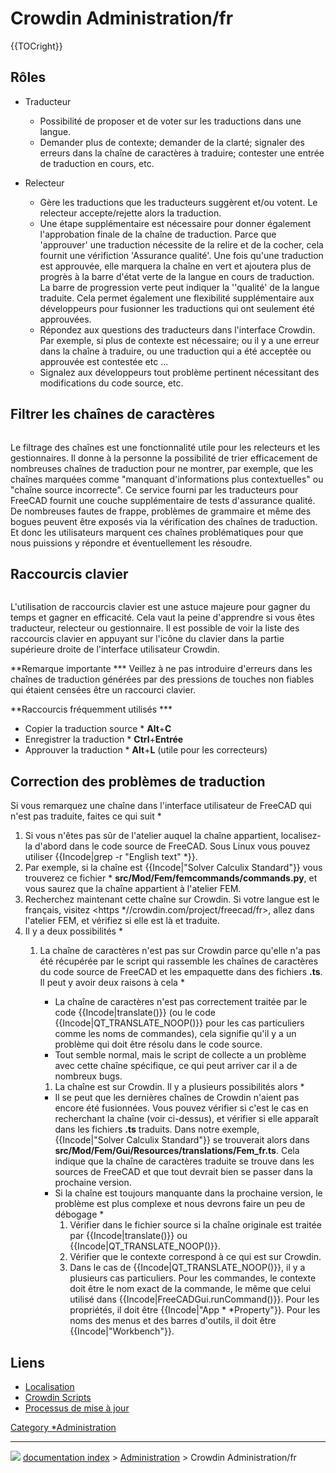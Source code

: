 # Crowdin Administration/fr
{{TOCright}}

## Rôles

-   Traducteur
    -   Possibilité de proposer et de voter sur les traductions dans une langue.
    -   Demander plus de contexte; demander de la clarté; signaler des erreurs dans la chaîne de caractères à traduire; contester une entrée de traduction en cours, etc.

-   Relecteur
    -   Gère les traductions que les traducteurs suggèrent et/ou votent. Le relecteur accepte/rejette alors la traduction.
    -   Une étape supplémentaire est nécessaire pour donner également l\'approbation finale de la chaîne de traduction. Parce que \'approuver\' une traduction nécessite de la relire et de la cocher, cela fournit une vérifiction \'Assurance qualité\'. Une fois qu\'une traduction est approuvée, elle marquera la chaîne en vert et ajoutera plus de progrès à la barre d\'état verte de la langue en cours de traduction. La barre de progression verte peut indiquer la \'\'qualité\' de la langue traduite. Cela permet également une flexibilité supplémentaire aux développeurs pour fusionner les traductions qui ont seulement été approuvées.
    -   Répondez aux questions des traducteurs dans l\'interface Crowdin. Par exemple, si plus de contexte est nécessaire; ou il y a une erreur dans la chaîne à traduire, ou une traduction qui a été acceptée ou approuvée est contestée etc \...
    -   Signalez aux développeurs tout problème pertinent nécessitant des modifications du code source, etc.

## Filtrer les chaînes de caractères 

<img alt="" src=images/Crowdin_Filter_Strings.png  style="width   *500px;">

Le filtrage des chaînes est une fonctionnalité utile pour les relecteurs et les gestionnaires. Il donne à la personne la possibilité de trier efficacement de nombreuses chaînes de traduction pour ne montrer, par exemple, que les chaînes marquées comme \"manquant d\'informations plus contextuelles\" ou \"chaîne source incorrecte\". Ce service fourni par les traducteurs pour FreeCAD fournit une couche supplémentaire de tests d\'assurance qualité. De nombreuses fautes de frappe, problèmes de grammaire et même des bogues peuvent être exposés via la vérification des chaînes de traduction. Et donc les utilisateurs marquent ces chaînes problématiques pour que nous puissions y répondre et éventuellement les résoudre.

## Raccourcis clavier 

<img alt="" src=images/Crowdin_keyboard_shortcuts.png  style="width   *300px;">

L\'utilisation de raccourcis clavier est une astuce majeure pour gagner du temps et gagner en efficacité. Cela vaut la peine d\'apprendre si vous êtes traducteur, relecteur ou gestionnaire. Il est possible de voir la liste des raccourcis clavier en appuyant sur l'icône du clavier dans la partie supérieure droite de l'interface utilisateur Crowdin.

**Remarque importante   *** Veillez à ne pas introduire d\'erreurs dans les chaînes de traduction générées par des pressions de touches non fiables qui étaient censées être un raccourci clavier.

**Raccourcis fréquemment utilisés   ***

-   Copier la traduction source    * **Alt**+**C**
-   Enregistrer la traduction    * **Ctrl**+**Entrée**
-   Approuver la traduction    * **Alt**+**L** (utile pour les correcteurs)

## Correction des problèmes de traduction 

Si vous remarquez une chaîne dans l\'interface utilisateur de FreeCAD qui n\'est pas traduite, faites ce qui suit    *

1.  Si vous n\'êtes pas sûr de l\'atelier auquel la chaîne appartient, localisez-la d\'abord dans le code source de FreeCAD. Sous Linux vous pouvez utiliser {{Incode|grep -r "English text" *}}.
2.  Par exemple, si la chaîne est {{Incode|"Solver Calculix Standard"}} vous trouverez ce fichier    * **src/Mod/Fem/femcommands/commands.py**, et vous saurez que la chaîne appartient à l\'atelier FEM.
3.  Recherchez maintenant cette chaîne sur Crowdin. Si votre langue est le français, visitez <https   *//crowdin.com/project/freecad/fr>, allez dans l\'atelier FEM, et vérifiez si elle est là et traduite.
4.  Il y a deux possibilités    *
    1.  La chaîne de caractères n\'est pas sur Crowdin parce qu\'elle n\'a pas été récupérée par le script qui rassemble les chaînes de caractères du code source de FreeCAD et les empaquette dans des fichiers **.ts**. Il peut y avoir deux raisons à cela    *
        -   La chaîne de caractères n\'est pas correctement traitée par le code {{Incode|translate()}} (ou le code {{Incode|QT_TRANSLATE_NOOP()}} pour les cas particuliers comme les noms de commandes), cela signifie qu\'il y a un problème qui doit être résolu dans le code source.
        -   Tout semble normal, mais le script de collecte a un problème avec cette chaîne spécifique, ce qui peut arriver car il a de nombreux bugs.

        1.  La chaîne est sur Crowdin. Il y a plusieurs possibilités alors    *

        -   Il se peut que les dernières chaînes de Crowdin n\'aient pas encore été fusionnées. Vous pouvez vérifier si c\'est le cas en recherchant la chaîne (voir ci-dessus), et vérifier si elle apparaît dans les fichiers **.ts** traduits. Dans notre exemple, {{Incode|"Solver Calculix Standard"}} se trouverait alors dans **src/Mod/Fem/Gui/Resources/translations/Fem_fr.ts**. Cela indique que la chaîne de caractères traduite se trouve dans les sources de FreeCAD et que tout devrait bien se passer dans la prochaine version.
        -   Si la chaîne est toujours manquante dans la prochaine version, le problème est plus complexe et nous devrons faire un peu de débogage    *
            1.  Vérifier dans le fichier source si la chaîne originale est traitée par {{Incode|translate()}} ou {{Incode|QT_TRANSLATE_NOOP()}}.
            2.  Vérifier que le contexte correspond à ce qui est sur Crowdin.
            3.  Dans le cas de {{Incode|QT_TRANSLATE_NOOP()}}, il y a plusieurs cas particuliers. Pour les commandes, le contexte doit être le nom exact de la commande, le même que celui utilisé dans {{Incode|FreeCADGui.runCommand()}}. Pour les propriétés, il doit être {{Incode|"App   *   *Property"}}. Pour les noms des menus et des barres d\'outils, il doit être {{Incode|"Workbench"}}.

## Liens

-   [Localisation](Localisation/fr.md)
-   [Crowdin Scripts](Crowdin_Scripts/fr.md)
-   [Processus de mise à jour](Release_process.md)




[Category   *Administration](Category_Administration.md)



---
![](images/Right_arrow.png) [documentation index](../README.md) > [Administration](Category_Administration.md) > Crowdin Administration/fr
